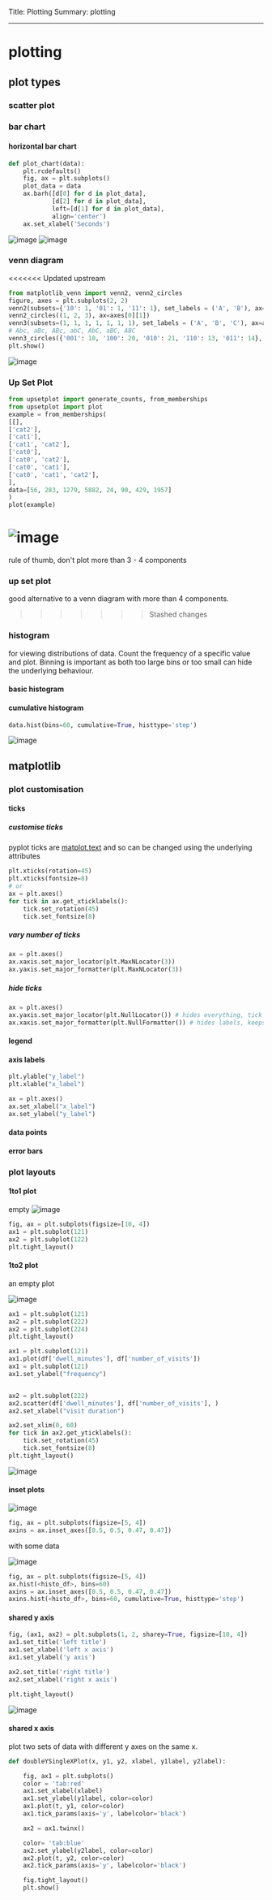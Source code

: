 Title: Plotting
Summary: plotting 
- - - 

# plotting

## plot types

### scatter plot

### bar chart

#### horizontal bar chart

```python
def plot_chart(data):
    plt.rcdefaults()
    fig, ax = plt.subplots()
    plot_data = data
    ax.barh([d[0] for d in plot_data],
            [d[2] for d in plot_data],
            left=[d[1] for d in plot_data],
            align='center')
    ax.set_xlabel('Seconds')
```

![image](./img/async.png)
![image](./img/sync.png)

### venn diagram

<<<<<<< Updated upstream

```python
from matplotlib_venn import venn2, venn2_circles
figure, axes = plt.subplots(2, 2)
venn2(subsets={'10': 1, '01': 1, '11': 1}, set_labels = ('A', 'B'), ax=axes[0][0])
venn2_circles((1, 2, 3), ax=axes[0][1])
venn3(subsets=(1, 1, 1, 1, 1, 1, 1), set_labels = ('A', 'B', 'C'), ax=axes[1][0])
# Abc, aBc, ABc, abC, AbC, aBC, ABC
venn3_circles({'001': 10, '100': 20, '010': 21, '110': 13, '011': 14}, ax=axes[1][1])
plt.show()
```

![image](./img/venn.png)

### Up Set Plot

```python
from upsetplot import generate_counts, from_memberships
from upsetplot import plot
example = from_memberships(
[[],
['cat2'],
['cat1'],
['cat1', 'cat2'],
['cat0'],
['cat0', 'cat2'],
['cat0', 'cat1'],
['cat0', 'cat1', 'cat2'],
],
data=[56, 283, 1279, 5882, 24, 90, 429, 1957]
)
plot(example)
```

![image](./img/upset.png)
=======
rule of thumb, don't plot more than 3 - 4 components

### up set plot

good alternative to a venn diagram with more than 4 components.
>>>>>>> Stashed changes

### histogram

for viewing distributions of data. Count the frequency of a specific value and plot. 
Binning is important as both too large bins or too small can hide the underlying behaviour.

#### basic histogram

#### cumulative histogram

```python
data.hist(bins=60, cumulative=True, histtype='step')
```
![image](./img/cum_histo.png)
###

## matplotlib

### plot customisation

#### ticks

##### customise ticks

pyplot ticks are [matplot.text](https://matplotlib.org/stable/api/text_api.html#matplotlib.text.Text)
and so can be changed using the underlying attributes

```python
plt.xticks(rotation=45)
plt.xticks(fontsize=8)
# or
ax = plt.axes()
for tick in ax.get_xticklabels():
    tick.set_rotation(45)
    tick.set_fontsize(8)
```

##### vary number of ticks

```python
ax = plt.axes()
ax.xaxis.set_major_locator(plt.MaxNLocator(3))
ax.yaxis.set_major_formatter(plt.MaxNLocator(3))
```

##### hide ticks

```python
ax = plt.axes()
ax.yaxis.set_major_locator(plt.NullLocator()) # hides everything, tick and labels
ax.xaxis.set_major_formatter(plt.NullFormatter()) # hides labels, keeps ticks 
```


#### legend

#### axis labels 

```python
plt.ylable("y_label")
plt.xlable("x_label")

ax = plt.axes()
ax.set_xlabel("x_label")
ax.set_ylabel("y_label")
```

#### data points

#### error bars

### plot layouts

#### 1to1 plot

empty 
![image](./img/1to1_empty.png)

```python
fig, ax = plt.subplots(figsize=[10, 4])
ax1 = plt.subplot(121)
ax2 = plt.subplot(122)
plt.tight_layout()
```

#### 1to2 plot

an empty plot  

![image](./img/1-2_plot_empty.png)
```python
ax1 = plt.subplot(121)
ax2 = plt.subplot(222)
ax2 = plt.subplot(224)
plt.tight_layout()
```


```python
ax1 = plt.subplot(121)
ax1.plot(df['dwell_minutes'], df['number_of_visits'])
ax1 = plt.subplot(121)
ax1.set_ylabel("frequency")


ax2 = plt.subplot(222)
ax2.scatter(df['dwell_minutes'], df['number_of_visits'], )
ax2.set_xlabel("visit duration")

ax2.set_xlim(0, 60)
for tick in ax2.get_yticklabels():
    tick.set_rotation(45)
    tick.set_fontsize(8) 
plt.tight_layout()
```
![image](./img/plot_1.png)

#### inset plots

![image](./img/insert_plot_empty.png)
```python
fig, ax = plt.subplots(figsize=[5, 4])
axins = ax.inset_axes([0.5, 0.5, 0.47, 0.47])
```

with some data

![image](./img/insert_plot.png)
```python
fig, ax = plt.subplots(figsize=[5, 4])
ax.hist(<histo_df>, bins=60)
axins = ax.inset_axes([0.5, 0.5, 0.47, 0.47])
axins.hist(<histo_df>, bins=60, cumulative=True, histtype='step')
```

#### shared y axis

```python
fig, (ax1, ax2) = plt.subplots(1, 2, sharey=True, figsize=[10, 4])
ax1.set_title('left title')
ax1.set_xlabel('left x axis')
ax1.set_ylabel('y axis')

ax2.set_title('right title')
ax2.set_xlabel('right x axis')

plt.tight_layout()
```

![image](./img/shared_y.png)

#### shared x axis

plot two sets of data with different y axes on the same x.

```python
def doubleYSingleXPlot(x, y1, y2, xlabel, y1label, y2label):

    fig, ax1 = plt.subplots()
    color = 'tab:red'
    ax1.set_xlabel(xlabel)
    ax1.set_ylabel(y1label, color=color)
    ax1.plot(t, y1, color=color)
    ax1.tick_params(axis='y', labelcolor='black')

    ax2 = ax1.twinx()

    color= 'tab:blue'
    ax2.set_ylabel(y2label, color=color)
    ax2.plot(t, y2, color=color)
    ax2.tick_params(axis='y', labelcolor='black')

    fig.tight_layout()
    plt.show()
```
